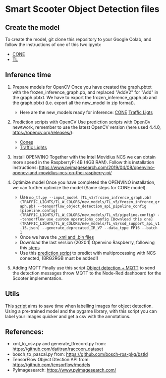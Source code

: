 # Smart Scooter Object Detection files

## Create the model

To create the model, git clone this repository to your Google Colab, and follow the instructions of one of this two ipynb:
- [CONE](CONES/CONES_object_detector.ipynb)
- [TL](TRAFFIC_LIGHTS/TL_object_detector.ipynb)

## Inference time
1. Prepare models for OpenCV
    Once you have created the graph.pbtxt with the frozen_inference_graph.pb, and replaced "AddV2" for "Add" in the graph.pbtxt. We have to export the frozen_inference_graph.pb and the graph.pbtxt (i.e. export all the new_model in zip format). 
    - Here are the new_models ready for inference:
        [CONE](CONES/new_models)
        [Traffic Ligts](TRAFFIC_LIGHTS/TL_W_COLORS/new_models)
2. Prediction scripts with OpenCV
   Use prediction scripts with OpenCv newtwork, remember to use the latest OpenCV version (here used 4.4.0, https://opencv.org/releases/):
    - [Cones](Prediction/CONES)
    - [Traffic Lights](Prediction/TRAFFIC_LIGHTS)
  
3. Install OPENVINO
   Together with the Intel Movidius NCS we can obtain more speed in the RaspberryPi 4B (4GB RAM). Follow this installation instructions: https://www.pyimagesearch.com/2019/04/08/openvino-opencv-and-movidius-ncs-on-the-raspberry-pi/

4. Optimize model
   Once you have completed the OPENVINO installation, we can further optimize the model (Same steps for CONE model).
    - Use `mo_tf.py --input_model [TL_v5/frozen_infrence_graph.pb](TRAFFIC_LIGHTS/TL_W_COLORS/new_models/TL_v5/frozen_infrence_graph.pb) --tensorflow_object_detection_api_pipeline_config [pipeline.config](TRAFFIC_LIGHTS/TL_W_COLORS/new_models/TL_v5/pipeline.config) --tensorflow_use_custom_operations_config [Download this one](TRAFFIC_LIGHTS/TL_W_COLORS/new_models/TL_v5/ssd_support_api_v1.15.json) --generate_deprecated_IR_V7 --data_type FP16 --batch 1`
    - Once we have the [.xml and .bin files](TRAFFIC_LIGHTS/TL_W_COLORS/new_models/TL_v5/OPENVINO/IR7,FP16)
    - Download the last version (2020.1) Openvino Raspberry, following this [steps](https://www.pyimagesearch.com/2019/04/08/openvino-opencv-and-movidius-ncs-on-the-raspberry-pi/)
    - Use this [prediction script](Prediction/TRAFFIC_LIGHTS/OPENVINO/async_pred.py) to predict with multiprocessing with NCS conected, (BRG2RGB must be added!)
    
5. Adding MQTT
   Finally use this script [Object detection + MQTT](Prediction/TRAFFIC_LIGHT/video_detection_mqtt.py) to send the detection messages throw MQTT to the Node-Red dashboard for the Scooter implementation.

## Utils
This [script](utils/auto_annotation_program.py) aims to save time when labelling images for object detection. Using a pre-trained model and the pygame library, with this script you can label your images quicker and get a csv with the annotations.

## References:
- xml_to_csv.py and generate_tfrecord.py from: https://github.com/datitran/raccoon_dataset
- bosch_to_pascal.py from: https://github.com/bosch-ros-pkg/bstld
- TensorFlow Object Dtection API from: https://github.com/tensorflow/models
- PyImagesearch: https://www.pyimagesearch.com/